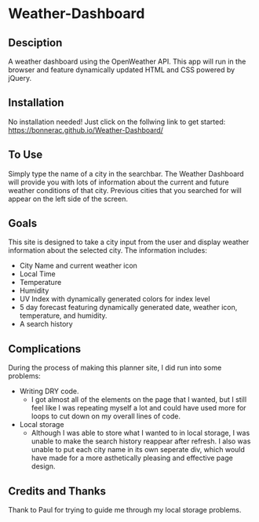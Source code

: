 # Weather-Dashboard


## Desciption
A weather dashboard using the OpenWeather API. This app will run in the browser and feature dynamically updated HTML and CSS powered by jQuery.

## Installation
No installation needed! Just click on the follwing link to get started: https://bonnerac.github.io/Weather-Dashboard/

## To Use

Simply type the name of a city in the searchbar. The Weather Dashboard will provide you with lots of information about the current and future weather conditions of that city. Previous cities that you searched for will appear on the left side of the screen.

## Goals

This site is designed to take a city input from the user and display weather information about the selected city. The information includes:

* City Name and current weather icon
* Local Time
* Temperature 
* Humidity
* UV Index with dynamically generated colors for index level
* 5 day forecast featuring dynamically generated date, weather icon, temperature, and humidity.
* A search history


## Complications

During the process of making this planner site, I did run into some problems: 

* Writing DRY code.
    * I got almost all of the elements on the page that I wanted, but I still feel like I was repeating myself a lot and could have used more for loops to cut down on my overall lines of code.
* Local storage
    * Although I was able to store what I wanted to in local storage, I was unable to make the search history reappear after refresh. I also was unable to put each city name in its own seperate div, which would have made for a more asthetically pleasing and effective page design.

## Credits and Thanks

Thank to Paul for trying to guide me through my local storage problems. 
